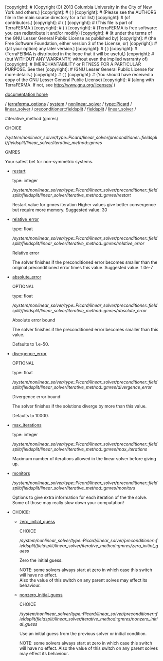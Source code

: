 [copyright]: # (Copyright (C) 2013 Columbia University in the City of New York and others.)
[copyright]: # ( )
[copyright]: # (Please see the AUTHORS file in the main source directory for a full list)
[copyright]: # (of contributors.)
[copyright]: # ( )
[copyright]: # (This file is part of TerraFERMA.)
[copyright]: # ( )
[copyright]: # (TerraFERMA is free software: you can redistribute it and/or modify)
[copyright]: # (it under the terms of the GNU Lesser General Public License as published by)
[copyright]: # (the Free Software Foundation, either version 3 of the License, or)
[copyright]: # ((at your option) any later version.)
[copyright]: # ( )
[copyright]: # (TerraFERMA is distributed in the hope that it will be useful,)
[copyright]: # (but WITHOUT ANY WARRANTY; without even the implied warranty of)
[copyright]: # (MERCHANTABILITY or FITNESS FOR A PARTICULAR PURPOSE. See the)
[copyright]: # (GNU Lesser General Public License for more details.)
[copyright]: # ( )
[copyright]: # (You should have received a copy of the GNU Lesser General Public License)
[copyright]: # (along with TerraFERMA. If not, see <http://www.gnu.org/licenses/>.)

[documentation home](Documentation)

/ [terraferma_options](../../../../../../../../terraferma_options.md) / [system](../../../../../../../system.md) / [nonlinear_solver](../../../../../../nonlinear_solver.md) / [type::Picard](../../../../../type__Picard.md) / [linear_solver](../../../../linear_solver.md) / [preconditioner::fieldsplit](../../../preconditioner__fieldsplit.md) / [fieldsplit](../../fieldsplit.md) / [linear_solver](../linear_solver.md) /

#iterative_method (gmres)

CHOICE 

*/system/nonlinear_solver/type::Picard/linear_solver/preconditioner::fieldsplit/fieldsplit/linear_solver/iterative_method::gmres*

GMRES

Your safest bet for non-symmetric systems.

* [restart](iterative_method__gmres/restart.md "child")

    type: integer

    */system/nonlinear_solver/type::Picard/linear_solver/preconditioner::fieldsplit/fieldsplit/linear_solver/iterative_method::gmres/restart*

    Restart value for gmres iteration
    Higher values give better convergence but require more memory.
    Suggested value: 30

* [relative_error](iterative_method__gmres/relative_error.md "child")

    type: float

    */system/nonlinear_solver/type::Picard/linear_solver/preconditioner::fieldsplit/fieldsplit/linear_solver/iterative_method::gmres/relative_error*

    Relative error
    
    The solver finishes if the preconditioned error becomes smaller than the original preconditioned error times this value.
    Suggested value: 1.0e-7

* [absolute_error](iterative_method__gmres/absolute_error.md "child")

    OPTIONAL 

    type: float

    */system/nonlinear_solver/type::Picard/linear_solver/preconditioner::fieldsplit/fieldsplit/linear_solver/iterative_method::gmres/absolute_error*

    Absolute error bound
    
    The solver finishes if the preconditioned error becomes smaller than this value.
    
    Defaults to 1.e-50.

* [divergence_error](iterative_method__gmres/divergence_error.md "child")

    OPTIONAL 

    type: float

    */system/nonlinear_solver/type::Picard/linear_solver/preconditioner::fieldsplit/fieldsplit/linear_solver/iterative_method::gmres/divergence_error*

    Divergence error bound
    
    The solver finishes if the solutions diverge by more than this value.
    
    Defaults to 10000.

* [max_iterations](iterative_method__gmres/max_iterations.md "child")

    type: integer

    */system/nonlinear_solver/type::Picard/linear_solver/preconditioner::fieldsplit/fieldsplit/linear_solver/iterative_method::gmres/max_iterations*

    Maximum number of iterations allowed in the linear solver
    before giving up.

* [monitors](iterative_method__gmres/monitors.md "child")

    */system/nonlinear_solver/type::Picard/linear_solver/preconditioner::fieldsplit/fieldsplit/linear_solver/iterative_method::gmres/monitors*

    Options to give extra information for each iteration of the
    the solve. Some of those may really slow down your computation!

* CHOICE:
    * [zero_initial_guess](iterative_method__gmres/zero_initial_guess.md "child")

        CHOICE 

        */system/nonlinear_solver/type::Picard/linear_solver/preconditioner::fieldsplit/fieldsplit/linear_solver/iterative_method::gmres/zero_initial_guess*

        Zero the initial guess.
        
        NOTE: some solvers always start at zero in which case this switch will have no effect.  
        Also the value of this switch on any parent solves may effect its behaviour.

    * [nonzero_initial_guess](iterative_method__gmres/nonzero_initial_guess.md "child")

        CHOICE 

        */system/nonlinear_solver/type::Picard/linear_solver/preconditioner::fieldsplit/fieldsplit/linear_solver/iterative_method::gmres/nonzero_initial_guess*

        Use an initial guess from the previous solver or initial condition.
        
        NOTE: some solvers always start at zero in which case this switch will have no effect.
        Also the value of this switch on any parent solves may effect its behaviour.

[autogenerated]: # (This file was automatically generated from the schema file:/home/cwilson/repos/github/TerraFERMA/TerraFERMA/buckettools/schemas/solvers.rng.)


